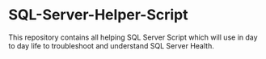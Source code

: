 # SQL-Server-Helper-Script
This repository contains all helping SQL Server Script which will use in day to day life to troubleshoot and understand SQL Server Health.
